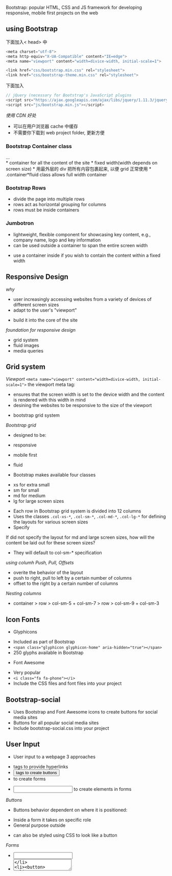 Bootstrap: popular HTML, CSS and JS framework for developing responsive, mobile first projects on the web

## using Bootstrap
下面加入< head> 中

```js
<meta charset="utf-8">
<meta http-equiv="X-UA-Compatible" content="IE=edge">
<meta name="viewport" content="width=divice-width, initial-scale=1">

<link href="css/bootstrap.min.css" rel="stylesheet">
<link href="css/bootstrap-theme.min.css" rel="stylesheet">
```

下面加入 <body>
```js
// jQuery (necessary for Bootstrap's JavaScript plugins
<script src="https://ajax.googleapis.com/ajax/libs/jquery/1.11.3/jquery.min.js"></script>
<script src="js/bootstrap.min.js"></script>
```

*使用 CDN 好处*
- 可以在用户浏览器 cache 中缓存
- 不需要你下载到 web project folder, 更新方便

### Bootstrap Container class
<div class="container">...</div>
* container for all the content of the site
* fixed width(width depends on screen size)
* 用最外层的 div 把所有内容包裹起来, 以便 grid 正常使用
* .container*fluid class allows full width container 

### Bootstrap Rows
* divide the page into multiple rows
* rows act as horizontal grouping for columns
* rows must be inside containers

### Jumbotron
* lightweight, flexible component for showcasing key content, e.g., company name, logo and key information
* can be used outside a container to span the entire screen width
 - use a container inside if you wish to contain the content within a fixed width


## Responsive Design
*why*
* user increasingly accessing websites from a variety of devices of different screen sizes
* adapt to the user's "viewport"
 - build it into the core of the site 
 
*foundation for responsive design*
* grid system
* fluid images
* media queries

## Grid system

*Viewport*
`<meta name="viewport" content="width=divice-width, initial-scale=1">`
the viewport meta tag:
* ensures that the screen width is set to the device width and the content is rendered with this width in mind
* desining the websites to be responsive to the size of the viewport 
 - bootstrap grid system
 
*Bootstrap grid*
* designed to be:
 * responsive
 * mobile first
 * fluid 

* Bootstrap makes available four classes
 - xs for extra small
 - sm for small
 - md for medium
 - lg for large screen sizes
* Each row in Bootstrap grid system is divided into 12 columns
* Uses the classes `.col-xs-*`, `.col-sm-*`, `.col-md-*`, `.col-lg-*` for defining the layouts for various screen sizes
* Specify 

If did not specify the layout for md and large screen sizes, how will the content be laid out for these screen sizes? 
- They will default to col-sm-* specification

*using columh Push, Pull, Offsets*
- overite the behavior of the layout
- push to right, pull to left by a certain number of columns
- offset to the right by a certain number of columns 

*Nesting columns*
- container > row > col-sm-5 + col-sm-7 > row > col-sm-9 + col-sm-3

## Icon Fonts 

* Glyphicons 
 - Included as part of Bootstrap
 - `<span class="glyphicon glyphicon-home" aria-hidden="true"></span>`
 - 250 glyphs available in Bootstrap
 
* Font Awesome
 - Very popular
 - `<i class="fa fa-phone"></i>`
 - Include the CSS files and font files into your project 

## Bootstrap-social
<a class="btn btn-social-icon btn-facebook" href="http://www.facebook.com/profile.php?id="><i class="fa fa-facebook"></i></a>

* Uses Bootstrap and Font Awesome icons to create buttons for social media sites
* Buttons for all popular social media sites
* Include bootstrap-social.css into your project 

## User Input 
* User input to a webpage 3 approaches
 - <a> tags to provide hyperlinks
 - <button> tags to create buttons
 - <form> to create forms
  * <input> to create elements in forms

*Buttons*
* Buttons behavior dependent on where it is positioned:
 - Inside a form it takes on specific role
 - General purpose outside
* <a> can also be styled using CSS to look like a button 

*Forms*
* <input>
* <textarea>
* <button>
* <select>

##Bootstrap Buttons

* Default colors specified in Bootstrap 
 - primary, success, info, warning, danger
* Button classes can be applied to 3 elements
 - <a>
 - <button>
 - <input>
* Only <button> can be used in nav and navbar 

*Butto Classes*
- btn + { btn-default, btn-primary, ..., btn-link } + { btn-lg btn-sm btn-xs } + btn-block

*Button Groups and Toolbars*
- classes: btn-toolbar, btn-group, btn-group-vertial, btn-group-justified, btn-group-*

## Forms

* Horizontal form
 form-horizontal > form-group > label + input
 
* Inline Form
 form-inline > form-group > label + input 

## Tables
class: 
'table'
'table-striped' for zebra striped rows
'table-bordered' for borders to table cells
'table-hover' for highlighting rows when you hover over a row
'table-condensed' for cutting the cell padding in half
'table-responsive' for making the tables responsive.


*Rows and Cells*
rows and cells can be colored using 5 classes:
*active, success, info, warning, dange*

## Panels and wells
sometimes you may wish to highlight some content on your website

*panel*
panel panel-primary > panel-title + panel-body
dl>dt+dd+dt+dd

*well*

## Images and Media

*image classes*
<img scr="..." class="...">
* img-responsive: responsive images
 - scales nicely with the parent element
* Shape of image:
 - img-rounded: rounded corners
 - img-circle: circular image
 - img-thumbnail: thumbnail image

*media object*
media > (media-left media-middle > media-object img-thumbnail) + (media-body > media-heading)

class:
* media, media-object, media-body, media-heading
* media-left, media-right(after media-body)
* media-top, media-middle, media-bottom
* media-list

## Responsive Embed
Embedding media content

## Labels, Alerts, Badges, Progress Bars

## Tab, Pills, Tabbed Navigation

## Collapse, Accordion, Scrollspy, Affix 

Accordion: 点击显示当前的(FCC 菜单)
Scrollspy: 滚动高亮
Affix: 滚动位置

## Corousel
轮播图


## Bootstrap and jQuery

Bootstrap JS components build upon jQuery












## 源码

```css
/** container **/

.container {
  padding-right: 15px;
  padding-left: 15px;
  margin-right: auto;
  margin-left: auto;
}
@media (min-width: 768px) {
  .container {
    width: 750px;
  }
}
@media (min-width: 992px) {
  .container {
    width: 970px;
  }
}
@media (min-width: 1200px) {
  .container {
    width: 1170px;
  }
}
.container-fluid {
  padding-right: 15px;
  padding-left: 15px;
  margin-right: auto;
  margin-left: auto;
}

/** row **/

.row {
  margin-right: -15px;
  margin-left: -15px;
}

/** jumbotron **/

.jumbotron {
  padding-top: 30px;
  padding-bottom: 30px;
  margin-bottom: 30px;
  color: inherit;
  background-color: #eee;
}

.container .jumbotron,
.container-fluid .jumbotron {
  padding-right: 15px;
  padding-left: 15px;
  border-radius: 6px;
}
.jumbotron .container {
  max-width: 100%;
}
@media screen and (min-width: 768px) {
  .jumbotron {
    padding-top: 48px;
    padding-bottom: 48px;
  }
  .container .jumbotron,
  .container-fluid .jumbotron {
    padding-right: 60px;
    padding-left: 60px;
  }
  .jumbotron h1,
  .jumbotron .h1 {
    font-size: 63px;
  }
}






```











